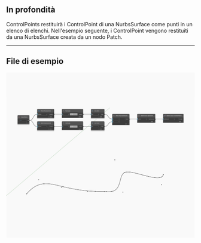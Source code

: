 ## In profondità
ControlPoints restituirà i ControlPoint di una NurbsSurface come punti in un elenco di elenchi. Nell'esempio seguente, i ControlPoint vengono restituiti da una NurbsSurface creata da un nodo Patch.
___
## File di esempio

![ControlPoints](./Autodesk.DesignScript.Geometry.NurbsCurve.ControlPoints_img.jpg)

